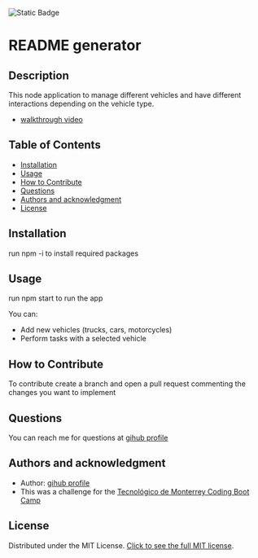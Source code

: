 ![Static Badge](https://img.shields.io/badge/license-MIT-blue?style=flat)

# README generator

## Description
This node application to manage different vehicles and have different interactions depending on the vehicle type. 
- [walkthrough video](https://drive.google.com/file/d/1kbYiUCYSOf7tor6cKCjbNYz-LsTeWOb2/view?usp=sharing)

## Table of Contents
- [Installation](#installation)
- [Usage](#usage)
- [How to Contribute](#how-to-contribute)
- [Questions](#questions)
- [Authors and acknowledgment](#authors-and-acknowledgment)
- [License](#license)

## Installation
run npm -i to install required packages 

## Usage
run npm start to run the app

You can:
- Add new vehicles (trucks, cars, motorcycles)
- Perform tasks with a selected vehicle

## How to Contribute
To contribute create a branch and open a pull request commenting the changes you want to implement

## Questions
You can reach me for questions at [gihub profile](https://github.com/marioxabel)

## Authors and acknowledgment
- Author: [gihub profile](https://github.com/marioxabel)
- This was a challenge for the [Tecnológico de Monterrey Coding Boot Camp](https://bootcamp.tec.mx/coding/)

## License
Distributed under the MIT License. [Click to see the full MIT license](https://choosealicense.com/licenses/MIT/).
